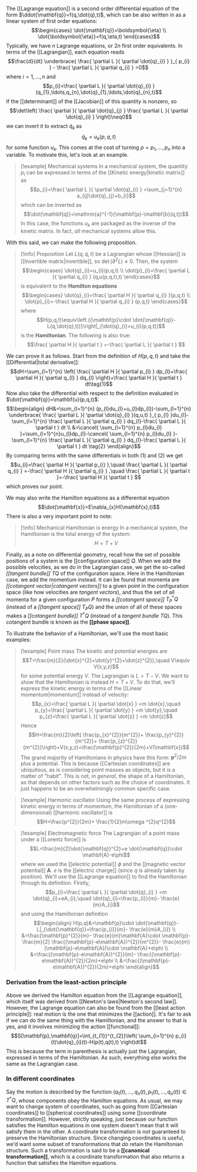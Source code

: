 The [[Lagrange equation]] is a second order differential equation of the form $\ddot{\mathbf{q}}=f(q,\dot{q},t)$, which can be also written in as a linear system of first order equations:
$$\begin{cases}
\dot{\mathbf{q}}=\boldsymbol{\eta} \\
\dot{\boldsymbol{\eta}}=f(q,\eta,t)
\end{cases}$$
Typically, we have $n$ Lagrange equations, or $2n$ first order equivalents. In terms of the [[Lagrangian]], each equation reads
$$\frac{d}{dt} \underbrace{ \frac{ \partial L }{ \partial \dot{q}_{i} } }_{ p_{i} } - \frac{ \partial L }{ \partial q_{i} } =0$$
where $i=1,\ldots,n$ and
$$p_{i}=\frac{ \partial L }{ \partial \dot{q}_{i} } (q_{1},\ldots,q_{n},\dot{q}_{1},\ldots,\dot{q}_{n},t)$$
If the [[determinant]] of the [[Jacobian]] of this quantity is nonzero, so
$$\det\left( \frac{ \partial  }{ \partial \dot{q}_{j} } \frac{ \partial L }{ \partial \dot{q}_{i} }  \right)\neq0$$
we can invert it to extract $\dot{q}_{k}$ as
$$\dot{q}_{k}=u_{k}(p,q,t)$$
for some function $u_{k}$. This comes at the cost of turning $p=p_{1},\ldots,p_{n}$ into a variable. To motivate this, let's look at an example.

> [!example] Mechanical systems
> In a mechanical system, the quantity $p_{i}$ can be expressed in terms of the [[Kinetic energy|kinetic matrix]] as
> $$p_{i}=\frac{ \partial L }{ \partial \dot{q}_{i} } =\sum_{j=1}^{n} a_{ij}\dot{q}_{j}+b_{i}$$
> which can be inverted as
> $$\dot{\mathbf{q}}=\mathrm{a}^{-1}(\mathbf{p}-\mathbf{b}(q,t))$$
> In this case, the functions $u_{k}$ are packaged as the inverse of the kinetic matrix. In fact, *all* mechanical systems allow this.

With this said, we can make the following proposition.

> [!info] Proposition
> Let $L(q,\dot{q},t)$ be a Lagrangian whose [[Hessian]] is [[Invertible matrix|invertible]], so $\det(\partial ^{2}L)\neq 0$. Then, the system
> $$\begin{cases}
> \dot{q}_{i}=u_{i}(p,q,t) \\
> \dot{p}_{i}=\frac{ \partial L }{ \partial q_{i} } (q,u(p,q,t),t)
> \end{cases}$$
> is equivalent to the **Hamilton equations**
> $$\begin{cases}
> \dot{q}_{i}=\frac{ \partial H }{ \partial q_{i} }(p,q,t) \\
> \dot{p}_{i}=-\frac{ \partial H }{ \partial q_{i} } (p,q,t)
> \end{cases}$$ 
> where
> $$H(p,q,t)\equiv\left.{(\mathbf{p}\cdot \dot{\mathbf{q}}-L(q,\dot{q},t))}\right|_{\dot{q}_{i}=u_{i}(p,q,t)}$$
> is the **Hamiltonian**. The following is also true:
> $$\frac{ \partial H }{ \partial t } =-\frac{ \partial L }{ \partial t } $$

We can prove it as follows. Start from the definition of $H(p,q,t)$ and take the [[Differential|total derivative]]:
$$dH=\sum_{l=1}^{n} \left( \frac{ \partial H }{ \partial p_{l} } dp_{l}+\frac{ \partial H }{ \partial q_{l} } dq_{l} \right)+\frac{ \partial H }{ \partial t } dt\tag{1}$$
Now also take the differential with respect to the definition evaluated in $\dot{\mathbf{q}}=\mathbf{u}(p,q,t)$:
$$\begin{align}
dH&=\sum_{l=1}^{n} (p_{l}du_{l}+u_{l}dp_{l})-\sum_{l=1}^{n} \underbrace{ \frac{ \partial L }{ \partial \dot{q}_{l} }(q,u,t) }_{ p_{l} }du_{l}-\sum_{l=1}^{n} \frac{ \partial L }{ \partial q_{l} } dq_{l}-\frac{ \partial L }{ \partial t } dt  \\
&=\cancel{ \sum_{l=1}^{n} p_{l}du_{l} }+\sum_{l=1}^{n}u_{l}dp_{l}-\cancel{ \sum_{l=1}^{n} p_{l}du_{l} }-\sum_{l=1}^{n} \frac{ \partial L }{ \partial q_{l} } dq_{l}-\frac{ \partial L }{ \partial t } dt \tag{2}
\end{align}$$
By comparing terms with the same differentials in both $(1)$ and $(2)$ we get
$$u_{i}=\frac{ \partial H }{ \partial p_{i} },\quad \frac{ \partial L }{ \partial q_{i} } =-\frac{ \partial H }{ \partial q_{i} } ,\quad \frac{ \partial L }{ \partial t }=-\frac{ \partial H }{ \partial t }   $$
which proves our point.

We may also write the Hamilton equations as a differential equation
$$\dot{\mathbf{x}}=E\nabla_{x}H(\mathbf{x},t)$$
There is also a very important point to note:

> [!info] Mechanical Hamiltonian is energy
> In a mechanical system, the Hamiltonian is the total energy of the system:
> $$H=T+V$$

Finally, as a note on differential geometry, recall how the set of possible positions of a system is the [[configuration space]] $Q$. When we add the possible velocities, as we do in the Lagrangian case, we get the so-called *[[tangent bundle]]* $TQ$ of the configuration space. Here in the Hamiltonian case, we add the momentum instead. It can be found that momenta are *[[cotangent vector|cotangent vectors]]* to a given point in the configuration space (like how velocities are *tangent vectors*), and thus the set of all momenta for a given configuration $P$ forms a *[[cotangent space]]* $T^{*}_{P}Q$ (instead of a *[[tangent space]]* $T_{P}Q$) and the union of all of these spaces makes a *[[cotangent bundle]]* $T^{*}Q$ (instead of a *tangent bundle* $TQ$). This cotangent bundle is known as the **[[phase space]]**.

To illustrate the behavior of a Hamiltonian, we'll use the most basic examples:

> [!example] Point mass
> The kinetic and potential energies are
> $$T=\frac{m}{2}(\dot{x}^{2}+\dot{y}^{2}+\dot{z}^{2}),\quad V\equiv V(x,y,z)$$
> for some potential energy $V$. The Lagrangian is $L=T-V$. We want to show that the Hamiltonian is instead $H=T+V$. To do that, we'll express the kinetic energy in terms of the [[Linear momentum|momentum]] instead of velocity:
> $$p_{x}=\frac{ \partial L }{ \partial \dot{x} } =m \dot{x},\quad p_{y}=\frac{ \partial L }{ \partial \dot{y} } =m \dot{y},\quad p_{z}=\frac{ \partial L }{ \partial \dot{z} } =m \dot{z}$$
> Hence
> $$H=\frac{m}{2}\left( \frac{p_{x}^{2}}{m^{2}}+ \frac{p_{y}^{2}}{m^{2}}+ \frac{p_{z}^{2}}{m^{2}}\right)+V(x,y,z)=\frac{\mathbf{p}^{2}}{2m}+V(\mathbf{x})$$
> The grand majority of Hamiltonians in physics have this form: $\mathbf{p}^{2}/2m$ plus a potential. This is because [[Cartesian coordinates]] are ubiquitous, as is considering point masses as objects, but it is a matter of "habit". This is not, *in general*, the shape of a Hamiltonian, as that depends on other factors such as the choice of coordinates. It just happens to be an overwhelmingly common specific case.

> [!example] Harmonic oscillator
> Using the same process of expressing kinetic energy in terms of momentum, the Hamiltonian of a (one-dimensional) [[harmonic oscillator]] is
> $$H=\frac{p^{2}}{2m}+ \frac{1}{2}m\omega ^{2}q^{2}$$

> [!example] Electromagnetic force
> The Lagrangian of a point mass under a [[Lorentz force]] is
> $$L=\frac{m}{2}\dot{\mathbf{q}}^{2}+e \dot{\mathbf{q}}\cdot \mathbf{A}-e\phi$$
> where we used the [[electric potential]] $\phi$ and the [[magnetic vector potential]] $\mathbf{A}$. $e$ is the [[electric charge]] (since $q$ is already taken by position). We'll use the [[Lagrange equation]] to find the Hamiltonian through its definition. Firstly,
> $$p_{i}=\frac{ \partial L }{ \partial \dot{q}_{i} } =m \dot{q}_{i}+eA_{i},\quad \dot{q}_{i}=\frac{p_{i}}{m}- \frac{e}{m}A_{i}$$
> and using the Hamiltonian definition
>$$\begin{align}
> H(p,q)&=\mathbf{p}\cdot \dot{\mathbf{q}}-L|_{\dot{\mathbf{q}}=\frac{p_{i}}{m}- \frac{e}{m}A_{i}} \\
> &=\frac{\mathbf{p}^{2}}{m}- \frac{e}{m}\mathbf{A}\cdot \mathbf{p}- \frac{m}{2} \frac{(\mathbf{p}-e\mathbf{A})^{2}}{m^{2}}- \frac{e}{m}(\mathbf{p}-e\mathbf{A})\cdot \mathbf{A}+e\phi \\
> &=\frac{(\mathbf{p}-e\mathbf{A})^{2}}{m}- \frac{(\mathbf{p}-e\mathbf{A})^{2}}{2m}+e\phi \\
> &=\frac{(\mathbf{p}-e\mathbf{A})^{2}}{2m}+e\phi
> \end{align}$$

### Derivation from the least-action principle
Above we derived the Hamilton equation from the [[Lagrange equation]], which itself was derived from [[Newton's laws|Newton's second law]]. However, the Lagrange equation can also be found from the [[least action principle]]: real motion is the one that minimizes the [[action]]. It's fair to ask if we can do the same thing with the Hamiltonian, and the answer to that is yes, and it involves minimizing the action [[functional]]:
$$S[\mathbf{p},\mathbf{q}]=\int_{t_{1}}^{t_{2}}\left( \sum_{i=1}^{n} p_{i}(t)\dot{q}_{i}(t)-H(p(t),q(t),t) \right)dt$$
This is because the term in parenthesis is actually just the Lagrangian, expressed in terms of the Hamiltonian. As such, everything else works the same as the Lagrangian case.
### In different coordinates
Say the motion is described by the function $(q_{1}(t),\ldots,q_{n}(t),p_{1}(t),\ldots,q_{n}(t))\in T^{*}Q$, whose components obey the Hamilton equations. As usual, we may want to change system of coordinates, such as going from [[Cartesian coordinates]] to [[spherical coordinates]] using some [[coordinate transformation]]. However, strictly speaking, just because our function satisfies the Hamilton equations in one system doesn't mean that it will satisfy them in the other. A coordinate transformation is *not* guaranteed to preserve the Hamiltonian structure. Since changing coordinates is useful, we'd want some subset of transformations that *do* retain the Hamiltonian structure. Such a transformation is said to be a **[[canonical transformation]]**, which is a coordinate transformation that also returns a function that satisfies the Hamilton equations.